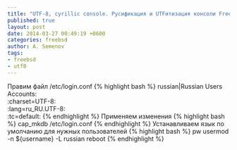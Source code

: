 ```yaml
---
title: "UTF-8, cyrillic console. Русификация и UTFитизация консоли FreeBSD"
published: true
layout: post
date: 2014-03-27 00:49:19 +0600
categories: freebsd
author: A. Semenov
tags: 
- freebsd
- utf8
---
```


<!--more-->

Правим файл /etc/login.conf
{% highlight bash %}
russian|Russian Users Accounts:\
:charset=UTF-8:\
:lang=ru_RU.UTF-8:\
:tc=default:
{% endhighlight %}
Применяем изменения
{% highlight bash %}
cap_mkdb /etc/login.conf
{% endhighlight %}
Устанавливаем язык по умолчанию для нужных пользователей
{% highlight bash %}
pw usermod -n ${username} -L russian
reboot
{% endhighlight %}

